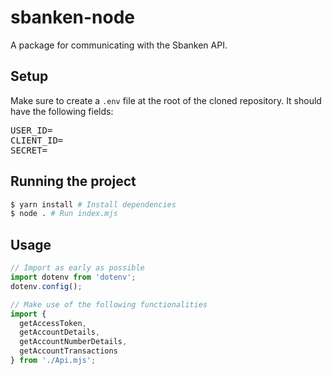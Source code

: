 # sbanken-node

A package for communicating with the Sbanken API.

## Setup

Make sure to create a `.env` file at the root of the cloned repository. It should have the following fields:

<pre>
USER_ID=
CLIENT_ID=
SECRET=
</pre>

## Running the project

```zsh
$ yarn install # Install dependencies
$ node . # Run index.mjs
```

## Usage

```javascript
// Import as early as possible
import dotenv from 'dotenv';
dotenv.config();

// Make use of the following functionalities
import {
  getAccessToken,
  getAccountDetails,
  getAccountNumberDetails,
  getAccountTransactions
} from './Api.mjs';
```
